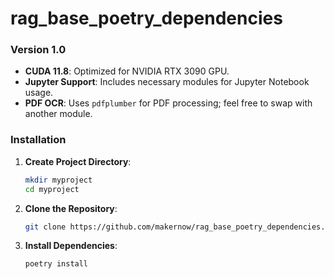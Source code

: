 # rag_base_poetry_dependencies

### Version 1.0

- **CUDA 11.8**: Optimized for NVIDIA RTX 3090 GPU.
- **Jupyter Support**: Includes necessary modules for Jupyter Notebook usage.
- **PDF OCR**: Uses `pdfplumber` for PDF processing; feel free to swap with another module.

### Installation

1. **Create Project Directory**:
   ```bash
   mkdir myproject
   cd myproject
   ```

2. **Clone the Repository**:
   ```bash
   git clone https://github.com/makernow/rag_base_poetry_dependencies.git .
   ```

3. **Install Dependencies**:
   ```bash
   poetry install
   ```
